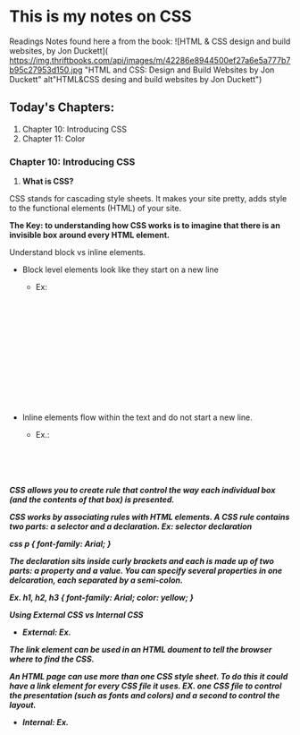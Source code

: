 # This is my notes on CSS

Readings Notes found here a from the book:
![HTML & CSS design and build websites, by Jon Duckett]( https://img.thriftbooks.com/api/images/m/42286e8944500ef27a6e5a777b7b95c27953d150.jpg "HTML and CSS: Design and Build Websites by Jon Duckett" alt"HTML&CSS desing and build websites by Jon Duckett")

## Today's Chapters:
1. Chapter 10: Introducing CSS
1. Chapter 11: Color


### Chapter 10: Introducing CSS
1. **What is CSS?**

CSS stands for cascading style sheets. It makes your site pretty, adds style to the functional elements (HTML) of your site.

**The Key: to understanding how CSS works is to imagine that there is an invisible box around every HTML element.**

Understand block vs inline elements.
- Block level elements look like they start on a new line
    - Ex:
    <h1> <br />
    <p> <br />
    <div> <br />
    

- Inline elements flow within the text and do not start a new line. 
    - Ex.:
    <b> <br />
    <i> <br />
    <img> <br />
    <em> <br />
    <span> <br />
   

CSS allows you to create rule that control the way each individual box (and the contents of that box) is presented.

CSS works by associating rules with HTML elements. A CSS rule contains two parts: a *selector* and a *declaration*.
Ex:
selector    declaration

css
    p {
    font-family: Arial;
    }


The declaration sits inside curly brackets and each is made up of two parts: a property and a value. You can specify several properties in one delcaration, each separated by a semi-colon.

Ex. h1, h2, h3 {
            font-family: Arial;
            color: yellow;
            }


Using External CSS vs Internal CSS

- External: Ex. *<link href="css/styles.css" type="text/css" rel="stylesheet" >*


The link element can be used in an HTML doument to tell the browser where to find the CSS.

An HTML page can use more than one CSS style sheet. To do this it could have a link element for every CSS file it uses. EX. one CSS file to control the presentation (such as fonts and colors) and a second to control the layout.

- Internal: Ex. *<style type="text/css">*


Benefits to an External- 
Wen building a site with ore than one page, you should use an eternal style sheet:

- Allows all pages to use the same style rules (rather than repeating them in each page)
- Keeps the content separate from how the page looks.
- Means you can change the styels used across all pages by altering just one file (rather than each individual page)

***Watch out: CSS can be a time suck because you can never git it perfect. Always to a minimal amount of HTML / CSS, get in functional on JS then go back and polish up the CSS.***


### Chapter 11: Color

- Foreground Color
1. color - color property allows you to specify the color of text inside an element
1. RGB Values - *{color: rgb(100,100,90);}* these express colors in teresm of how much red, green and blue is used to make it up
1. Hex Codes - {color: #ee3e80;} six digit codes that represent the aount of red, green, and blue are present.
1. Color Names - there are 147 predefined color names recognized by browsers. Ex. DarkCyan

- Background Color - CSS treats each TML element as if it appears in a box, and the ``background-color`` property sets the color of the backgroud for that box.

Things to consider when choosing color:
* Contrast - when picking foreground and background colors, it is important to ensure that there is enough contrast for the text to be legible.
    * Text is easier to read when there is higher contrast between the background and foreground colors.
    * If the text is revesed out (a lighter color on a darker background) the height or spacing between the lines can be increased and the weight of the font can be increased to make it easier to read.
* Opacity - a property in CSS3 that allows you to specify the opacity of its child elements. The vlue is a number between 0.0 and 1.0.
* rgba - is a property in CSS3 that allows you to specify a color, just like you would with an RGB value but adss a fourth value to indicate opacity ***rgba(0,0,0,0.5)***. It will only affect the element it is on (not the child elements)
* CSS3: HSL Colors
* HUE - the colloquial idea of color. Represented asa color circle, where the angel represents the color. 0-360.
    * Ex.: {background-color: hsl(0,0%,78%);}
    * Ex. 2: hsla {background-color: hsl(0,0%,78%,0.5);}
    
* Saturation - 0% is a shade of gray, 100% is full saturation
* Lightness - 0% is black, 100% is white     


Another good example of the power of CSS:
[CSS Zen Garden](http://www.csszengarden.com/)


[<== Back to Readme](README.md)